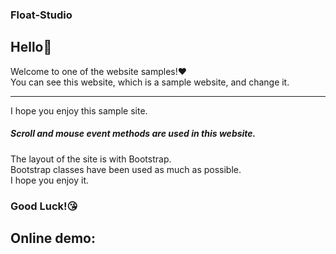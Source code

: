 ### Float-Studio


## Hello👋 <br>
Welcome to one of the website samples!❤️<br>
You can see this website, which is a sample website, and change it. <br>
<hr>
I hope you enjoy this sample site.<br>

##### Scroll and mouse event methods are used in this website.<br>
The layout of the site is with Bootstrap.<br>
Bootstrap classes have been used as much as possible.<br>
I hope you enjoy it.<br>

### Good Luck!😘
## Online demo:
